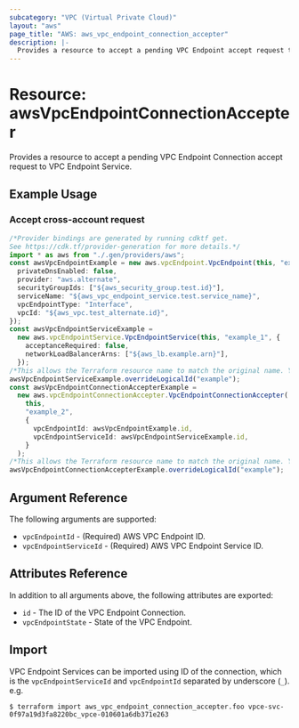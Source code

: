```yaml
---
subcategory: "VPC (Virtual Private Cloud)"
layout: "aws"
page_title: "AWS: aws_vpc_endpoint_connection_accepter"
description: |-
  Provides a resource to accept a pending VPC Endpoint accept request to VPC Endpoint Service.
---
```


# Resource: awsVpcEndpointConnectionAccepter

Provides a resource to accept a pending VPC Endpoint Connection accept request to VPC Endpoint Service.

## Example Usage

### Accept cross-account request

```typescript
/*Provider bindings are generated by running cdktf get.
See https://cdk.tf/provider-generation for more details.*/
import * as aws from "./.gen/providers/aws";
const awsVpcEndpointExample = new aws.vpcEndpoint.VpcEndpoint(this, "example", {
  privateDnsEnabled: false,
  provider: "aws.alternate",
  securityGroupIds: ["${aws_security_group.test.id}"],
  serviceName: "${aws_vpc_endpoint_service.test.service_name}",
  vpcEndpointType: "Interface",
  vpcId: "${aws_vpc.test_alternate.id}",
});
const awsVpcEndpointServiceExample =
  new aws.vpcEndpointService.VpcEndpointService(this, "example_1", {
    acceptanceRequired: false,
    networkLoadBalancerArns: ["${aws_lb.example.arn}"],
  });
/*This allows the Terraform resource name to match the original name. You can remove the call if you don't need them to match.*/
awsVpcEndpointServiceExample.overrideLogicalId("example");
const awsVpcEndpointConnectionAccepterExample =
  new aws.vpcEndpointConnectionAccepter.VpcEndpointConnectionAccepter(
    this,
    "example_2",
    {
      vpcEndpointId: awsVpcEndpointExample.id,
      vpcEndpointServiceId: awsVpcEndpointServiceExample.id,
    }
  );
/*This allows the Terraform resource name to match the original name. You can remove the call if you don't need them to match.*/
awsVpcEndpointConnectionAccepterExample.overrideLogicalId("example");

```

## Argument Reference

The following arguments are supported:

* `vpcEndpointId` - (Required) AWS VPC Endpoint ID.
* `vpcEndpointServiceId` - (Required) AWS VPC Endpoint Service ID.

## Attributes Reference

In addition to all arguments above, the following attributes are exported:

* `id` - The ID of the VPC Endpoint Connection.
* `vpcEndpointState` - State of the VPC Endpoint.

## Import

VPC Endpoint Services can be imported using ID of the connection, which is the `vpcEndpointServiceId` and `vpcEndpointId` separated by underscore (`_`). e.g.

```console
$ terraform import aws_vpc_endpoint_connection_accepter.foo vpce-svc-0f97a19d3fa8220bc_vpce-010601a6db371e263
```
